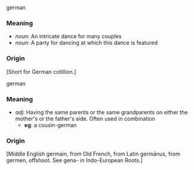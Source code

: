 german
### Meaning
+ _noun_: An intricate dance for many couples
+ _noun_: A party for dancing at which this dance is featured

### Origin

[Short for German cotillion.]

german
### Meaning
+ _adj_: Having the same parents or the same grandparents on either the mother's or the father's side. Often used in combination
    + __eg__: a cousin-german

### Origin

[Middle English germain, from Old French, from Latin germānus, from germen, offshoot. See genə- in Indo-European Roots.]
